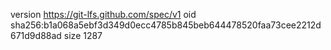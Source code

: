 version https://git-lfs.github.com/spec/v1
oid sha256:b1a068a5ebf3d349d0ecc4785b845beb644478520faa73cee2212d671d9d88ad
size 1287
